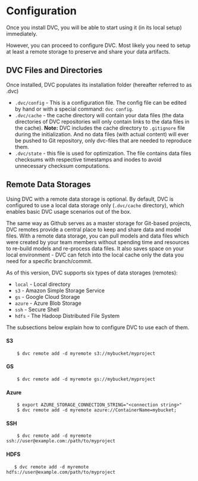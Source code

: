 # Configuration

Once you install DVC, you will be able to start using it (in its local setup)
immediately.

However, you can proceed to configure DVC. Most likely you need to setup at
least a remote storage to preserve and share your data artifacts.


## DVC Files and Directories

Once installed, DVC populates its installation folder (hereafter referred to
as .dvc)

* `.dvc/config` - This is a configuration file.
  The config file can be edited by hand or with a special command: `dvc config`.
* `.dvc/cache` - the cache directory will contain your data files (the data
  directories of DVC repositories will only contain links to the data files
  in the cache).
  **Note:** DVC includes the cache directory to `.gitignore` file during the
  initialization. And no data files (with actual content) will ever be pushed to
  Git repository, only dvc-files that are needed to reproduce them.
* `.dvc/state` - this file is used for optimization. The file contains data
  files checksums with respective timestamps and inodes to avoid unnecessary
  checksum computations.


## Remote Data Storages

Using DVC with a remote data storage is optional. By default, DVC is
configured to use a local data storage only (`.dvc/cache` directory), which
enables basic DVC usage scenarios out of the box.

The same way as Github serves as a master storage for Git-based projects, DVC
remotes provide a central place to keep and share data and model files. With a
remote data storage, you can pull models and data files which were created by
your team members without spending time and resources to re-build models and
re-process data files. It also saves space on your local environment - DVC can
fetch into the local cache only the data you need for a specific branch/commit.

As of this version, DVC supports six types of data storages (remotes):

* `local` - Local directory
* `s3` - Amazon Simple Storage Service
* `gs` - Google Cloud Storage
* `azure` - Azure Blob Storage
* `ssh` - Secure Shell
* `hdfs` - The Hadoop Distributed File System

The subsections below explain how to configure DVC to use each of them.


#### S3

```dvc
    $ dvc remote add -d myremote s3://mybucket/myproject
```

#### GS

```dvc
    $ dvc remote add -d myremote gs://mybucket/myproject
```

#### Azure

```dvc
    $ export AZURE_STORAGE_CONNECTION_STRING="<connection string>"
    $ dvc remote add -d myremote azure://ContainerName=mybucket;
```

#### SSH

```dvc
    $ dvc remote add -d myremote ssh://user@example.com:/path/to/myproject
```

#### HDFS

```dvc
   $ dvc remote add -d myremote hdfs://user@example.com/path/to/myproject
```
